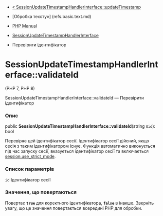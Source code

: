 - [«
SessionUpdateTimestampHandlerInterface::updateTimestamp](sessionupdatetimestamphandlerinterface.updatetimestamp.md)
- [Обробка тексту»] (refs.basic.text.md)

- [PHP Manual](index.md)
- [SessionUpdateTimestampHandlerInterface](class.sessionupdatetimestamphandlerinterface.md)
- Перевірити ідентифікатор

# SessionUpdateTimestampHandlerInterface::validateId

(PHP 7, PHP 8)

SessionUpdateTimestampHandlerInterface::validateId — Перевірити
ідентифікатор

### Опис

public **SessionUpdateTimestampHandlerInterface::validateId**(string
`$id`): bool

Перевіряє цей ідентифікатор сесії. Ідентифікатор сесії
дійсний, якщо сесія з таким ідентифікатором існує.
Функція автоматично виконується під час запуску сесії, вказується
ідентифікатор сесії та включається
[session.use_strict_mode](session.configuration.md#ini.session.use-strict-mode).

### Список параметрів

`id`
Ідентифікатор сесії

### Значення, що повертаються

Повертає **`true`** для коректного ідентифікатора, **`false`** в
інакше. Зверніть увагу, що це значення повертається
всередині PHP для обробки.
